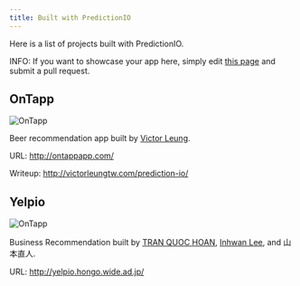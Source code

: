 ```yaml
---
title: Built with PredictionIO
---
```


Here is a list of projects built with PredictionIO.

INFO: If you want to showcase your app here, simply edit [this page](https://github.com/PredictionIO/PredictionIO/blob/livedoc/docs/manual/source/community/showcase.html.md) and submit a pull request.

## OnTapp

<img src="/images/showcase/on-tapp-70x70.png" alt="OnTapp" class="static" />

Beer recommendation app built by [Victor Leung](https://twitter.com/victorleungtw).

URL: http://ontappapp.com/

Writeup: http://victorleungtw.com/prediction-io/


## Yelpio 

<img src="/images/showcase/yelpio-70x70.png" alt="OnTapp" class="static" />


Business Recommendation built by [TRAN QUOC HOAN](https://twitter.com/k09ht), [Inhwan Lee](https://github.com/ihlee01), and 山本直人.

URL: http://yelpio.hongo.wide.ad.jp/
